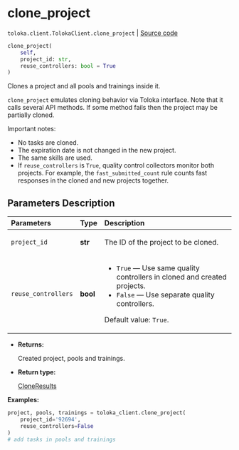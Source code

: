 # clone_project
`toloka.client.TolokaClient.clone_project` | [Source code](https://github.com/Toloka/toloka-kit/blob/v1.2.1/src/client/__init__.py#L1332)

```python
clone_project(
    self,
    project_id: str,
    reuse_controllers: bool = True
)
```

Clones a project and all pools and trainings inside it.


`clone_project` emulates cloning behavior via Toloka interface. Note that it calls several API methods. If some method fails then the project may be partially cloned.

Important notes:
* No tasks are cloned.
* The expiration date is not changed in the new project.
* The same skills are used.
* If `reuse_controllers` is `True`, quality control collectors monitor both projects.
    For example, the `fast_submitted_count` rule counts fast responses in the cloned and new projects together.

## Parameters Description

| Parameters | Type | Description |
| :----------| :----| :-----------|
`project_id`|**str**|<p>The ID of the project to be cloned.</p>
`reuse_controllers`|**bool**|<ul> <li>`True` — Use same quality controllers in cloned and created projects.</li> <li>`False` — Use separate quality controllers.</li> </ul> <p>Default value: `True`.</p>

* **Returns:**

  Created project, pools and trainings.

* **Return type:**

  [CloneResults](toloka.client.clone_results.CloneResults.md)

**Examples:**


```python
project, pools, trainings = toloka_client.clone_project(
    project_id='92694',
    reuse_controllers=False
)
# add tasks in pools and trainings
```

